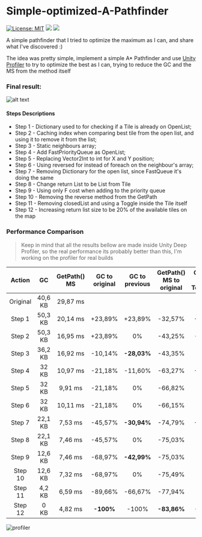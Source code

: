 [example]: https://thumbs.gfycat.com/FrigidFearfulDrake-size_restricted.gif "Final road creation result"
[profiler]:https://i.imgur.com/lqf6ofr.png

# Simple-optimized-A-Pathfinder

[![License: MIT](https://img.shields.io/badge/License-MIT-brightgreen.svg)](https://github.com/badawe/Simple-optimized-A-Pathfinder/blob/master/LICENSE)
![](https://img.shields.io/github/followers/badawe?label=Follow&style=social) ![](https://img.shields.io/twitter/follow/brunomikoski?style=social)

A simple pathfinder that I tried to optimize the maximum as I can, and share what I've discovered :)

The idea was pretty simple, implement a simple A* Pathfinder and use [Unity Profiler](https://docs.unity3d.com/Manual/Profiler.html) to try to optimize the best as I can, trying to reduce the GC and the MS from the method itself

### Final result:

![alt text][example]

#### Steps Descriptions
* Step 1 - Dictionary used to for checking if a Tile is already on OpenList;
* Step 2 - Caching index when comparing best tile from the open list, and using it to remove it from the list;
* Step 3 - Static neighbours array;
* Step 4 - Add FastPriorityQueue as OpenList;
* Step 5 - Replacing Vector2Int to int for X and Y position;
* Step 6 - Using reversed for instead of foreach on the neighbour's array;
* Step 7 - Removing Dictionary for the open list, since FastQueue it's doing the same
* Step 8 - Change return List to be List<Tile> from Tile<Vector2Int>
* Step 9 - Using only F cost when adding to the priority queue
* Step 10 - Removing the reverse method from the GetPath
* Step 11 - Removing closedList and using a Toggle inside the Tile itself
* Step 12 - Increasing return list size to be 20% of the available tiles on the map

### Performance Comparison
>Keep in mind that all the results bellow are made inside Unity Deep Profiler, so the real performance its probably better than this, I'm working on the profiler for real builds

|Action|GC |GetPath() MS| GC to original | GC to previous | GetPath() MS to original | GetPath() MS ToPrevious | Commit | 
|:----:|:----:|:----:|:----:|:----:|:----:|:----:|:----:|
|Original|40,6 KB| 29,87 ms|  ||||[Original File](https://github.com/badawe/Simple-optimized-A-Pathfinder/blob/dde01c8d3a9e751197874476b1f812770574d364/Assets/%5BPathfinding%5D/Scripts/Pathfinder.cs)|
|Step 1|50,3 KB| 20,14 ms| +23,89% |+23,89%|-32,57%|**-32,57%**|[Commit](https://github.com/badawe/Simple-optimized-A-Pathfinder/commit/63ef36d72ef2b8b833d8b209f65e8ce607fd3889)|
|Step 2|50,3 KB| 16,95 ms| +23,89% |0%|-43,25%|-15,87%|[Commit](https://github.com/badawe/Simple-optimized-A-Pathfinder/commit/f2c6cb6bc46176e951a5cb66fb85144a8434728a)|
|Step 3|36,2 KB| 16,92 ms| -10,14% |**-28,03%**|-43,35%|-0,18%|[Commit](https://github.com/badawe/Simple-optimized-A-Pathfinder/commit/98646c06cb17f7748b66bfac7d12291a76b8eee1)|
|Step 4|32 KB| 10,97 ms| -21,18% |-11,60%|-63,27%|**-35,17%**|[Commit](https://github.com/badawe/Simple-optimized-A-Pathfinder/commit/3c865bf9fe04f170fee3557f2a3a0fda07a07539)|
|Step 5|32 KB| 9,91 ms| -21,18% |0%|-66,82%|-9,66%|[Commit](https://github.com/badawe/Simple-optimized-A-Pathfinder/commit/ec80d08662755292acf5ea1cbd0710c9925082a7)|
|Step 6|32 KB| 10,11 ms| -21,18% |0%|-66,15%|-2,02%|[Commit](https://github.com/badawe/Simple-optimized-A-Pathfinder/commit/7b1b9f4ad7543df6687f9f61a07a2d7694dff8b1)|
|Step 7|22,1 KB| 7,53 ms| -45,57% |**-30,94%**|-74,79%|**-25,52%**|[Commit](https://github.com/badawe/Simple-optimized-A-Pathfinder/commit/dfb86e9209cd879eeb7917fb4789414b72f1e617)|
|Step 8|22,1 KB| 7,46 ms| -45,57% |0%|-75,03%|-0,93%|[Commit](https://github.com/badawe/Simple-optimized-A-Pathfinder/commit/d9520b83675de5069259ae4393d11d4b314b3b41)|
|Step 9|12,6 KB| 7,46 ms| -68,97% |**-42,99%**|-75,03%|0%|[Commit](https://github.com/badawe/Simple-optimized-A-Pathfinder/commit/2c57ba982181c091b1dedb213e58d83f3b9ede48)|
|Step 10|12,6 KB| 7,32 ms| -68,97% |0%|-75,49%|-1,88%|[Commit](https://github.com/badawe/Simple-optimized-A-Pathfinder/commit/78ffb6e8a08db978f8a8e43b6e52f93b17b40d5d)|
|Step 11|4,2 KB| 6,59 ms| -89,66% |-66,67%|-77,94%|-9,97%|[Commit](https://github.com/badawe/Simple-optimized-A-Pathfinder/commit/a2f9ab2965185d75f0c903f5f9ef5aa37be88a97)|
|Step 12|0 KB| 4,82 ms| **-100%** |-100%|**-83,86%**|-26,86%|[Commit](https://github.com/badawe/Simple-optimized-A-Pathfinder/commit/a2f9ab2965185d75f0c903f5f9ef5aa37be88a97)|



  
  

![profiler]
